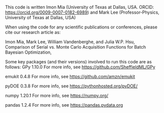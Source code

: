 This code is written Imon Mia (University of Texas at Dallas, USA. ORCID: https://orcid.org/0009-0007-0182-6989) and Mark Lee (Professor-Physics, University of Texas at Dallas, USA)

When using the code for any scientific publications or conferences, please cite our research article as:

Imon Mia, Mark Lee, William Vandenberghe, and Julia W.P. Hsu, Comparison of Serial vs. Monte Carlo Acquisition Functions for Batch Bayesian Optimization,

Some key packages (and their versions) involved to run this code are as follows: GPy 1.10.0 For more info, see https://github.com/SheffieldML/GPy

emukit 0.4.8 For more info, see https://github.com/amzn/emukit

pyDOE 0.3.8 For more info, see https://pythonhosted.org/pyDOE/

numpy 1.20.1 For more info, see https://numpy.org/

pandas 1.2.4 For more info, see https://pandas.pydata.org
